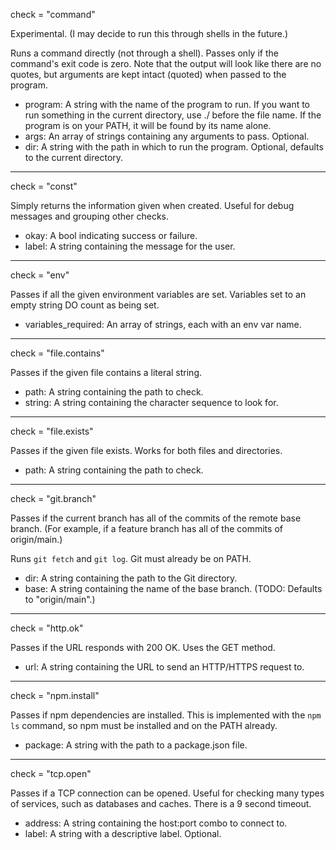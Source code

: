 check = "command"

Experimental.
(I may decide to run this through shells in the future.)

Runs a command directly (not through a shell).
Passes only if the command's exit code is zero.
Note that the output will look like there are no quotes,
but arguments are kept intact (quoted) when passed to the program.

  - program: A string with the name of the program to run.
    If you want to run something in the current directory,
    use ./ before the file name.
    If the program is on your PATH, it will be found by its name alone.
  - args: An array of strings containing any arguments to pass.
    Optional.
  - dir: A string with the path in which to run the program.
    Optional, defaults to the current directory.

----------

check = "const"

Simply returns the information
given when created.
Useful for debug messages
and grouping other checks.

  - okay: A bool indicating success or failure.
  - label: A string containing the message for the user.

----------

check = "env"

Passes if all the given environment variables are set.
Variables set to an empty string DO count as being set.

  - variables_required: An array of strings,
    each with an env var name.

----------

check = "file.contains"

Passes if the given file contains
a literal string.

  - path: A string containing the path to check.
  - string: A string containing the character sequence to look for.

----------

check = "file.exists"

Passes if the given file exists.
Works for both files and directories.

  - path: A string containing the path to check.

----------

check = "git.branch"

Passes if the current branch
has all of the commits of the remote base branch.
(For example, if a feature branch
has all of the commits of origin/main.)

Runs `git fetch` and `git log`.
Git must already be on PATH.

  - dir: A string containing the path to the Git directory.
  - base: A string containing the name of the base branch.
    (TODO: Defaults to "origin/main".)

----------

check = "http.ok"

Passes if the URL responds with 200 OK. Uses the GET method.

  - url: A string containing the URL to send an HTTP/HTTPS request to.

----------

check = "npm.install"

Passes if npm dependencies are installed.
This is implemented with the `npm ls` command,
so npm must be installed and on the PATH already.

  - package: A string with the path to a package.json file.

----------

check = "tcp.open"

Passes if a TCP connection can be opened.
Useful for checking many types of services,
such as databases and caches.
There is a 9 second timeout.

  - address: A string containing the host:port combo to connect to.
  - label: A string with a descriptive label. Optional.
